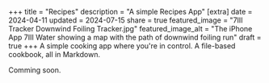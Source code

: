 +++
title = "Recipes"
description = "A simple Recipes App"
[extra]
date = 2024-04-11
updated = 2024-07-15
share = true
featured_image = "7III Tracker Downwind Foiling Tracker.jpg"
featured_image_alt = "The iPhone App 7III Water showing a map with the path of downwind foiling run"
draft = true
+++
A simple cooking app where you're in control. A file-based cookbook, all in Markdown.

Comming soon.
